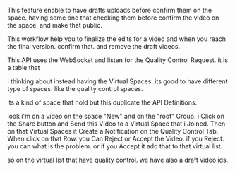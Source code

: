 
This feature enable to have drafts uploads before confirm them on the space.
having some one that checking them before confirm the video on the space.
and make that public.

This workflow help you to finalize the edits for a video and when you reach the final version.
confirm that. and remove the draft videos.

This API uses the WebSocket and listen for the Quality Control Request.
it is a table that 

i thinking about instead having the Virtual Spaces.
its good to have different type of spaces.
like the quality control spaces.

its a kind of space that hold 
but this duplicate the API Definitions.

look i'm on a video on the space "New" and on the "root" Group.
i Click on the Share button and Send this Video to a Virtual Space that i Joined.
Then on that Virtual Spaces it Create a Notification on the Quality Control Tab.
When click on that Row. you Can Reject or Accept the Video.
if you Reject. you can what is the problem.
or if you Accept it add that to that virtual list.

so on the virtual list that have quality control.
we have also a draft video ids.
